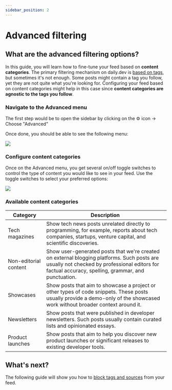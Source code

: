 ```yaml
---
sidebar_position: 2
---
```


# Advanced filtering

## What are the advanced filtering options?

In this guide, you will learn how to fine-tune your feed based on **content categories**. The primary filtering mechanism on daily.dev is [based on tags](/settingyourfeed/filtering-content-feed.md), but sometimes it's not enough. Some posts might contain a tag you follow, yet they are not quite what you're looking for. Configuring your feed based on content categories might help in this case since **content categories are agnostic to the tags you follow**.

###  Navigate to the Advanced menu

The first step would be to open the sidebar by clicking on the ⚙️ icon -> Choose "Advanced" 

Once done, you should be able to see the following menu:

![](https://daily-now-res.cloudinary.com/image/upload/v1636620503/docs/advanced1.svg)

### Configure content categories

Once on the Advanced menu, you get several on/off toggle switches to control the type of content you would like to see in your feed. Use the toggle switches to select your preferred options:

![](https://daily-now-res.cloudinary.com/image/upload/v1636620503/docs/advanced2.svg)

### Available content categories


| Category                  | Description                                                                                                                                                                                           |
|-----------------------    |----------------------------------------------------------------------------------------------------------------------------------------------------------------------------------------------------   |
| Tech magazines            | Show tech news posts unrelated directly to programming, for example, reports about tech companies, startups, venture capital, and scientific discoveries.                              |
| Non-editorial content     | Show user-generated posts that we're created on external blogging platforms. Such posts are usually not checked by professional editors for factual accuracy, spelling, grammar, and punctuation.    |
| Showcases                 | Show posts that aim to showcase a project or other types of code snippets. These posts usually provide a demo-only of the showcased work without broader context around it.                       |
| Newsletters               | Show posts that were published in developer newsletters. Such posts usually contain curated lists and opinionated essays.                                                                         |
| Product launches          | Show posts that aim to help you discover new product launches or significant releases to existing developer tools.                                                                                          |

## What's next?

The following guide will show you how to [block tags and sources](/settingyourfeed/blocking-tags-sources.md) from your feed. 

